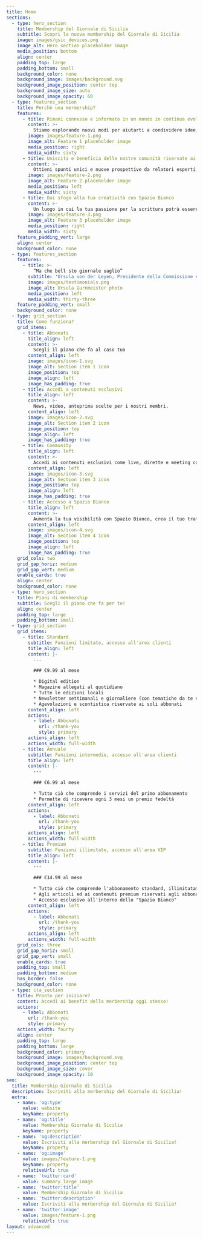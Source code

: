 ```yaml
---
title: Home
sections:
  - type: hero_section
    title: Membership del Giornale di Sicilia
    subtitle: Scopri la nuova membership del Giornale di Sicilia
    image: images/gsic_devices.png
    image_alt: Hero section placeholder image
    media_position: bottom
    align: center
    padding_top: large
    padding_bottom: small
    background_color: none
    background_image: images/background.svg
    background_image_position: center top
    background_image_size: auto
    background_image_opacity: 60
  - type: features_section
    title: Perchè una mermership?
    features:
      - title: Rimani connesso e informato in un mondo in continua evoluzione con news di punta imperdibili
        content: >-
          Stiamo esplorando nuovi modi per aiutarti a condividere idee, sviluppare conoscenze e acquisire prospettive più ampie su una vasta gamma di argomenti fornedo approfondimenti esclusivi e notizie di punta.
        image: images/feature-1.png
        image_alt: Feature 1 placeholder image
        media_position: right
        media_width: sixty
      - title: Unisciti e beneficia delle nostre comunità riservate ai membri, curate dagli specialisti editoriali del GdS.
        content: >-
          Ottieni spunti unici e nuove prospettive da relatori esperti, acquisisci conoscenze e networking con i nostri eventi esclusivi per i soci.
        image: images/feature-2.png
        image_alt: Feature 2 placeholder image
        media_position: left
        media_width: sixty
      - title: Dai sfogo alla tua creatività con Spazio Bianco
        content: >-
          Un luogo in cui la tua passione per la scrittura potrà essere condivisa con tutti i membri della Community ed ogni settimana i pezzi più belli verranno pubblicati nel quotidiano in formato cartaceo.
        image: images/feature-3.png
        image_alt: Feature 3 placeholder image
        media_position: right
        media_width: sixty
    feature_padding_vert: large
    align: center
    background_color: none
  - type: features_section
    features:
      - title: >-
          “Ma che bell sto giornale uaglio”
        subtitle: 'Ursula von der Leyen, Presidente della Commissione europea'
        image: images/testimonials.png
        image_alt: Ursula Gurnmeister photo
        media_position: left
        media_width: thirty-three
    feature_padding_vert: small
    background_color: none
  - type: grid_section
    title: Come funziona?
    grid_items:
      - title: Abbonati
        title_align: left
        content: >-
          Scegli il piano che fa al caso tuo
        content_align: left
        image: images/icon-1.svg
        image_alt: Section item 1 icon
        image_position: top
        image_align: left
        image_has_padding: true
      - title: Accedi a contenuti esclusivi
        title_align: left
        content: >-
          News, video, anteprima scelte per i nostri membri.
        content_align: left
        image: images/icon-2.svg
        image_alt: Section item 2 icon
        image_position: top
        image_align: left
        image_has_padding: true
      - title: Community
        title_align: left
        content: >-
          Accedi ai contenuti esclusivi come live, dirette e meeting con i redattori GdS e personaggi di spicco!
        content_align: left
        image: images/icon-3.svg
        image_alt: Section item 3 icon
        image_position: top
        image_align: left
        image_has_padding: true
      - title: Accesso a Spazio Bianco
        title_align: left
        content: >-
          Aumenta la tua visibilità con Spazio Bianco, crea il tuo trafiletto e condividilo con la Community.
        content_align: left
        image: images/icon-4.svg
        image_alt: Section item 4 icon
        image_position: top
        image_align: left
        image_has_padding: true
    grid_cols: two
    grid_gap_horiz: medium
    grid_gap_vert: medium
    enable_cards: true
    align: center
    background_color: none
  - type: hero_section
    title: Piani di membership
    subtitle: Scegli il piano che fa per te!
    align: center
    padding_top: large
    padding_bottom: small
  - type: grid_section
    grid_items:
      - title: Standard
        subtitle: Funzioni limitate, accesso all'area clienti
        title_align: left
        content: |-
          ---

          ### €9.99 al mese

          * Digital edition
          * Magazine allegati al quotidiano
          * Tutte le edizioni locali
          * Newsletter settimanali e giornaliere (con tematiche da te scelte)
          * Agevolazioni e scontistica riservate ai soli abbonati
        content_align: left
        actions:
          - label: Abbonati
            url: /thank-you
            style: primary
        actions_align: left
        actions_width: full-width
      - title: Annuale
        subtitle: Funzioni intermedie, accesso all'area clienti
        title_align: left
        content: |-
          ---

          ### €6.99 al mese

          * Tutto ciò che comprende i servizi del primo abbonamento
          * Permette di ricevere ogni 3 mesi un premio fedeltà
        content_align: left
        actions:
          - label: Abbonati
            url: /thank-you
            style: primary
        actions_align: left
        actions_width: full-width
      - title: Premium
        subtitle: Funzioni illimitate, accesso all'area VIP
        title_align: left
        content: |-
          ---

          ### €14.99 al mese

          * Tutto ciò che comprende l'abbonamento standard, illimitatamente.
          * Agli articoli ed ai contenuti premium riservati agli abbonati GdS al sito e/o app senza pubblicità!
          * Accesso esclusivo all'interno dello "Spazio Bianco"
        content_align: left
        actions:
          - label: Abbonati
            url: /thank-you
            style: primary
        actions_align: left
        actions_width: full-width
    grid_cols: three
    grid_gap_horiz: small
    grid_gap_vert: small
    enable_cards: true
    padding_top: small
    padding_bottom: medium
    has_border: false
    background_color: none
  - type: cta_section
    title: Pronto per iniziare?
    content: Accedi ai benefit della merbership oggi stesso!
    actions:
      - label: Abbonati
        url: /thank-you
        style: primary
    actions_width: fourty
    align: center
    padding_top: large
    padding_bottom: large
    background_color: primary
    background_image: images/background.svg
    background_image_position: center top
    background_image_size: cover
    background_image_opacity: 10
seo:
  title: Membership Giornale di Sicilia
  description: Iscriviti alla merbership del Giornale di Sicilia!
  extra:
    - name: 'og:type'
      value: website
      keyName: property
    - name: 'og:title'
      value: Membership Giornale di Sicilia
      keyName: property
    - name: 'og:description'
      value: Iscriviti alla merbership del Giornale di Sicilia!
      keyName: property
    - name: 'og:image'
      value: images/feature-1.png
      keyName: property
      relativeUrl: true
    - name: 'twitter:card'
      value: summary_large_image
    - name: 'twitter:title'
      value: Membership Giornale di Sicilia
    - name: 'twitter:description'
      value: Iscriviti alla merbership del Giornale di Sicilia!
    - name: 'twitter:image'
      value: images/feature-1.png
      relativeUrl: true
layout: advanced
---
```

